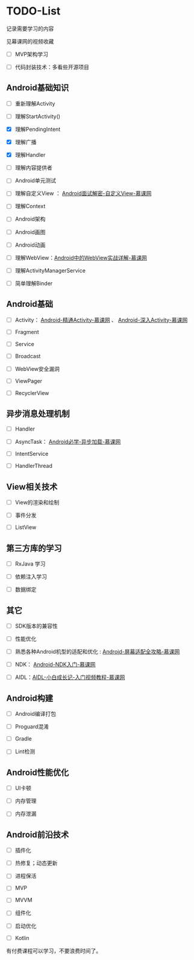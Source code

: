 # TODO-List



记录需要学习的内容



见幕课网的视频收藏



- [ ] MVP架构学习

- [ ] 代码封装技术：多看些开源项目


## Android基础知识

- [ ] 重新理解Activity

- [ ] 理解StartActivity()

- [x] 理解PendingIntent

- [x] 理解广播

- [x] 理解Handler

- [ ] 理解内容提供者

- [ ] Android单元测试

- [ ] 理解自定义View ： [Android面试解密-自定义View-慕课网](http://www.imooc.com/learn/579 "Android面试解密-自定义View-慕课网")   

- [ ] 理解Context

- [ ] Android架构

- [ ] Android画图

- [ ] Android动画

- [ ] 理解WebView：[Android中的WebView实战详解-慕课网](http://www.imooc.com/learn/268 "Android中的WebView实战详解-慕课网")

- [ ] 理解ActivityManagerService

- [ ] 简单理解Binder




## Android基础

-[ ] Activity： [Android-精通Activity-慕课网](http://www.imooc.com/learn/413 "Android-精通Activity-慕课网") 、 [Android-深入Activity-慕课网](http://www.imooc.com/learn/388 "Android-深入Activity-慕课网")
-[ ] Fragment
-[ ] Service
-[ ] Broadcast
-[ ] WebView安全漏洞
-[ ] ViewPager
-[ ] RecyclerView





## 异步消息处理机制

-[ ] Handler
-[ ] AsyncTask： [Android必学-异步加载-慕课网](http://www.imooc.com/learn/406 "Android必学-异步加载-慕课网")  
-[ ] IntentService
-[ ] HandlerThread





## View相关技术

-[ ] View的渲染和绘制
-[ ] 事件分发
-[ ] ListView






## 第三方库的学习


- [ ] RxJava 学习


- [ ] 依赖注入学习
- [ ] 数据绑定




## 其它

- [ ] SDK版本的兼容性
- [ ] 性能优化
- [ ] 熟悉各种Android机型的适配和优化 : [Android-屏幕适配全攻略-慕课网](http://www.imooc.com/learn/484 "Android-屏幕适配全攻略-慕课网")
- [ ] NDK： [Android-NDK入门-慕课网](http://www.imooc.com/learn/411 "Android-NDK入门-慕课网")
- [ ] AIDL：[AIDL-小白成长记-入门视频教程-慕课网](http://www.imooc.com/learn/606 "AIDL-小白成长记-入门视频教程-慕课网")  



## Android构建

-[ ] Android编译打包
-[ ] Proguard混淆
-[ ] Gradle
-[ ] Lint检测



## Android性能优化

-[ ] UI卡顿
-[ ] 内存管理
-[ ] 内存泄漏



## Android前沿技术

-[ ] 插件化
-[ ] 热修复；动态更新
-[ ] 进程保活
-[ ] MVP
-[ ] MVVM
-[ ] 组件化
-[ ] 启动优化
-[ ] Kotlin



有付费课程可以学习，不要浪费时间了。



